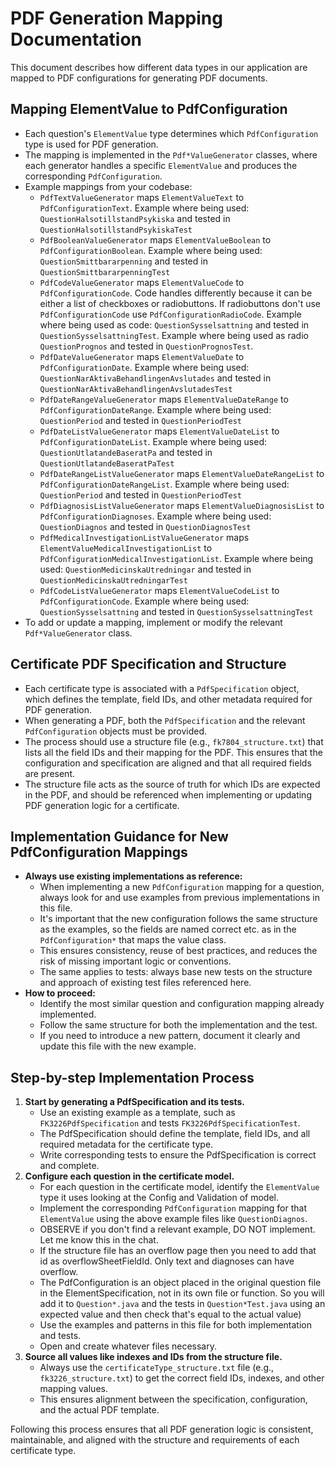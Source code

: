 # PDF Generation Mapping Documentation

This document describes how different data types in our application are mapped to PDF configurations
for generating PDF documents.

## Mapping ElementValue to PdfConfiguration

- Each question's `ElementValue` type determines which `PdfConfiguration` type is used for PDF
  generation.
- The mapping is implemented in the `Pdf*ValueGenerator` classes, where each generator handles a
  specific `ElementValue` and produces the corresponding `PdfConfiguration`.
- Example mappings from your codebase:
    - `PdfTextValueGenerator` maps `ElementValueText` to `PdfConfigurationText`. Example where being
      used: `QuestionHalsotillstandPsykiska` and tested in `QuestionHalsotillstandPsykiskaTest`
    - `PdfBooleanValueGenerator` maps `ElementValueBoolean` to `PdfConfigurationBoolean`. Example
      where being used: `QuestionSmittbararpenning` and tested in `QuestionSmittbararpenningTest`
    - `PdfCodeValueGenerator` maps `ElementValueCode` to `PdfConfigurationCode`. Code handles
      differently because it can be either a list of checkboxes or radiobuttons. If
      radiobuttons don't use `PdfConfigurationCode` use `PdfConfigurationRadioCode`. Example where
      being used as code: `QuestionSysselsattning` and tested in `QuestionSysselsattningTest`.
      Example
      where being used as radio `QuestionPrognos` and tested in `QuestionPrognosTest`.
    - `PdfDateValueGenerator` maps `ElementValueDate` to `PdfConfigurationDate`. Example where being
      used: `QuestionNarAktivaBehandlingenAvslutades` and tested in
      `QuestionNarAktivaBehandlingenAvslutadesTest`
    - `PdfDateRangeValueGenerator` maps `ElementValueDateRange` to `PdfConfigurationDateRange`.
      Example where being used: `QuestionPeriod` and tested in `QuestionPeriodTest`
    - `PdfDateListValueGenerator` maps `ElementValueDateList` to `PdfConfigurationDateList`. Example
      where being used: `QuestionUtlatandeBaseratPa` and tested in
      `QuestionUtlatandeBaseratPaTest`
    - `PdfDateRangeListValueGenerator` maps `ElementValueDateRangeList` to
      `PdfConfigurationDateRangeList`. Example where being used: `QuestionPeriod` and tested
      in `QuestionPeriodTest`
    - `PdfDiagnosisListValueGenerator` maps `ElementValueDiagnosisList` to
      `PdfConfigurationDiagnoses`. Example where being used: `QuestionDiagnos` and tested in
      `QuestionDiagnosTest`
    - `PdfMedicalInvestigationListValueGenerator` maps `ElementValueMedicalInvestigationList` to
      `PdfConfigurationMedicalInvestigationList`. Example where being used:
      `QuestionMedicinskaUtredningar` and tested in `QuestionMedicinskaUtredningarTest`
    - `PdfCodeListValueGenerator` maps `ElementValueCodeList` to `PdfConfigurationCode`.
      Example where being used: `QuestionSysselsattning` and tested in `QuestionSysselsattningTest`
- To add or update a mapping, implement or modify the relevant `Pdf*ValueGenerator` class.

## Certificate PDF Specification and Structure

- Each certificate type is associated with a `PdfSpecification` object, which defines the template,
  field IDs, and other metadata required for PDF generation.
- When generating a PDF, both the `PdfSpecification` and the relevant `PdfConfiguration` objects
  must be provided.
- The process should use a structure file (e.g., `fk7804_structure.txt`) that lists all the field
  IDs and their mapping for the PDF. This ensures that the configuration and specification are
  aligned and that all required fields are present.
- The structure file acts as the source of truth for which IDs are expected in the PDF, and should
  be referenced when implementing or updating PDF generation logic for a certificate.

## Implementation Guidance for New PdfConfiguration Mappings

- **Always use existing implementations as reference:**
    - When implementing a new `PdfConfiguration` mapping for a question, always look for and use
      examples from previous implementations in this file.
    - It's important that the new configuration follows the same structure as the examples, so the
      fields are named correct etc. as in the `PdfConfiguration*` that maps the value class.
    - This ensures consistency, reuse of best practices, and reduces the risk of missing important
      logic or conventions.
    - The same applies to tests: always base new tests on the structure and approach of existing
      test files referenced here.
- **How to proceed:**
    - Identify the most similar question and configuration mapping already implemented.
    - Follow the same structure for both the implementation and the test.
    - If you need to introduce a new pattern, document it clearly and update this file with the new
      example.

## Step-by-step Implementation Process

1. **Start by generating a PdfSpecification and its tests.**
    - Use an existing example as a template, such as `FK3226PdfSpecification` and tests
      `FK3226PdfSpecificationTest`.
    - The PdfSpecification should define the template, field IDs, and all required metadata for the
      certificate type.
    - Write corresponding tests to ensure the PdfSpecification is correct and complete.
2. **Configure each question in the certificate model.**
    - For each question in the certificate model, identify the `ElementValue` type it uses looking
      at the Config and Validation of model.
    - Implement the corresponding `PdfConfiguration` mapping for that `ElementValue` using the above
      example files like `QuestionDiagnos`.
    - OBSERVE if you don't find a relevant example, DO NOT implement. Let me know this in the chat.
    - If the structure file has an overflow page then you need to add that id as
      overflowSheetFieldId. Only text and diagnoses can have overflow.
    - The PdfConfiguration is an object placed in the original question file in the
      ElementSpecification, not in its own file or function. So you will add it to
      `Question*.java` and the tests in `Question*Test.java` using an expected value and then check
      that's equal to the actual value)
    - Use the examples and patterns in this file for both implementation and tests.
    - Open and create whatever files necessary.
3. **Source all values like indexes and IDs from the structure file.**
    - Always use the `certificateType_structure.txt` file (e.g., `fk3226_structure.txt`) to get the
      correct field IDs, indexes, and other mapping values.
    - This ensures alignment between the specification, configuration, and the actual PDF template.

Following this process ensures that all PDF generation logic is consistent, maintainable, and
aligned with the structure and requirements of each certificate type.
